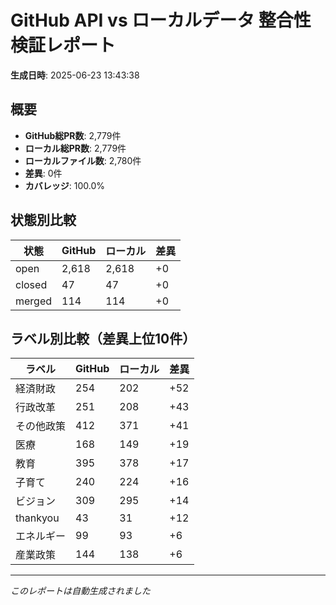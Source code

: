 # GitHub API vs ローカルデータ 整合性検証レポート

**生成日時**: 2025-06-23 13:43:38

## 概要

- **GitHub総PR数**: 2,779件
- **ローカル総PR数**: 2,779件
- **ローカルファイル数**: 2,780件
- **差異**: 0件
- **カバレッジ**: 100.0%

## 状態別比較

| 状態 | GitHub | ローカル | 差異 |
|------|--------|----------|------|
| open | 2,618 | 2,618 | +0 |
| closed | 47 | 47 | +0 |
| merged | 114 | 114 | +0 |

## ラベル別比較（差異上位10件）

| ラベル | GitHub | ローカル | 差異 |
|--------|--------|----------|------|
| 経済財政 | 254 | 202 | +52 |
| 行政改革 | 251 | 208 | +43 |
| その他政策 | 412 | 371 | +41 |
| 医療 | 168 | 149 | +19 |
| 教育 | 395 | 378 | +17 |
| 子育て | 240 | 224 | +16 |
| ビジョン | 309 | 295 | +14 |
| thankyou | 43 | 31 | +12 |
| エネルギー | 99 | 93 | +6 |
| 産業政策 | 144 | 138 | +6 |

---
*このレポートは自動生成されました*